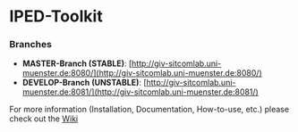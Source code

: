 IPED-Toolkit
=============================================================


### Branches
* **MASTER-Branch (STABLE)**: [http://giv-sitcomlab.uni-muenster.de:8080/](http://giv-sitcomlab.uni-muenster.de:8080/)
* **DEVELOP-Branch (UNSTABLE)**: [http://giv-sitcomlab.uni-muenster.de:8081/](http://giv-sitcomlab.uni-muenster.de:8081/)

For more information (Installation, Documentation, How-to-use, etc.) please check out the [Wiki](https://github.com/sitcomlab/IPED-Toolkit/wiki/home)
